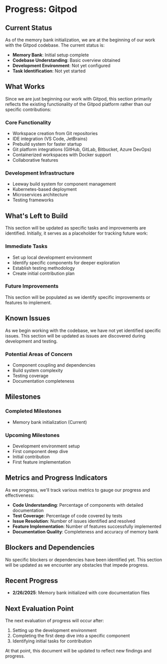 # Progress: Gitpod

## Current Status

As of the memory bank initialization, we are at the beginning of our work with the Gitpod codebase. The current status is:

- **Memory Bank**: Initial setup complete
- **Codebase Understanding**: Basic overview obtained
- **Development Environment**: Not yet configured
- **Task Identification**: Not yet started

## What Works

Since we are just beginning our work with Gitpod, this section primarily reflects the existing functionality of the Gitpod platform rather than our specific contributions:

### Core Functionality
- Workspace creation from Git repositories
- IDE integration (VS Code, JetBrains)
- Prebuild system for faster startup
- Git platform integrations (GitHub, GitLab, Bitbucket, Azure DevOps)
- Containerized workspaces with Docker support
- Collaborative features

### Development Infrastructure
- Leeway build system for component management
- Kubernetes-based deployment
- Microservices architecture
- Testing frameworks

## What's Left to Build

This section will be updated as specific tasks and improvements are identified. Initially, it serves as a placeholder for tracking future work:

### Immediate Tasks
- Set up local development environment
- Identify specific components for deeper exploration
- Establish testing methodology
- Create initial contribution plan

### Future Improvements
This section will be populated as we identify specific improvements or features to implement.

## Known Issues

As we begin working with the codebase, we have not yet identified specific issues. This section will be updated as issues are discovered during development and testing.

### Potential Areas of Concern
- Component coupling and dependencies
- Build system complexity
- Testing coverage
- Documentation completeness

## Milestones

### Completed Milestones
- Memory bank initialization (Current)

### Upcoming Milestones
- Development environment setup
- First component deep dive
- Initial contribution
- First feature implementation

## Metrics and Progress Indicators

As we progress, we'll track various metrics to gauge our progress and effectiveness:

- **Code Understanding**: Percentage of components with detailed documentation
- **Test Coverage**: Percentage of code covered by tests
- **Issue Resolution**: Number of issues identified and resolved
- **Feature Implementation**: Number of features successfully implemented
- **Documentation Quality**: Completeness and accuracy of memory bank

## Blockers and Dependencies

No specific blockers or dependencies have been identified yet. This section will be updated as we encounter any obstacles that impede progress.

## Recent Progress

- **2/26/2025**: Memory bank initialized with core documentation files

## Next Evaluation Point

The next evaluation of progress will occur after:
1. Setting up the development environment
2. Completing the first deep dive into a specific component
3. Identifying initial tasks for contribution

At that point, this document will be updated to reflect new findings and progress.
